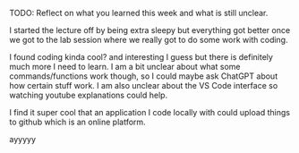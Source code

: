 TODO: Reflect on what you learned this week and what is still unclear.

I started the lecture off by being extra sleepy but everything got better once we got to the lab session where we really got to do some work with coding.

I found coding kinda cool? and interesting I guess but there is definitely much more I need to learn. I am a bit unclear about what some commands/functions work though, so I could maybe ask ChatGPT about how certain stuff work. I am also unclear about the VS Code interface so watching youtube explanations could help.

I find it super cool that an application I code locally with could upload things to github which is an online platform.

ayyyyy